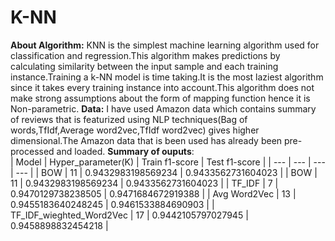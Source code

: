 # K-NN
**About Algorithm:**
KNN is the simplest machine learning algorithm used for classification and regression.This algorithm makes predictions by calculating similarity between the input sample and each training instance.Training a k-NN model is time taking.It is the most laziest algorithm since it takes every training instance into account.This algorithm does not make strong assumptions about the form of mapping function hence it is Non-parametric.
**Data:**
I have used Amazon data which contains summary of reviews that is featurized using NLP techniques(Bag of words,TfIdf,Average word2vec,TfIdf word2vec) gives higher dimensional.The Amazon data that is been used has already been pre-processed and loaded.
**Summary of ouputs**:  
|          Model           | Hyper_parameter(K) |   Train f1-score   |   Test f1-score    |
| --- | --- | --- | --- |
|           BOW            |         11         | 0.9432983198569234 | 0.9433562731604023 |
|           BOW            |         11         | 0.9432983198569234 | 0.9433562731604023 | 
|          TF_IDF          |         7          | 0.9470129738238505 | 0.9471684672919388 |
|       Avg Word2Vec       |         13         | 0.9455183640248245 | 0.9461533884690903 | 
| TF_IDF_wieghted_Word2Vec |         17         | 0.9442105797027945 | 0.9458898832454218 | 

